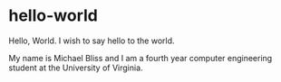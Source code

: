 # hello-world
Hello, World.
I wish to say hello to the world.

My name is Michael Bliss and I am a fourth year computer engineering student at the University of Virginia.
